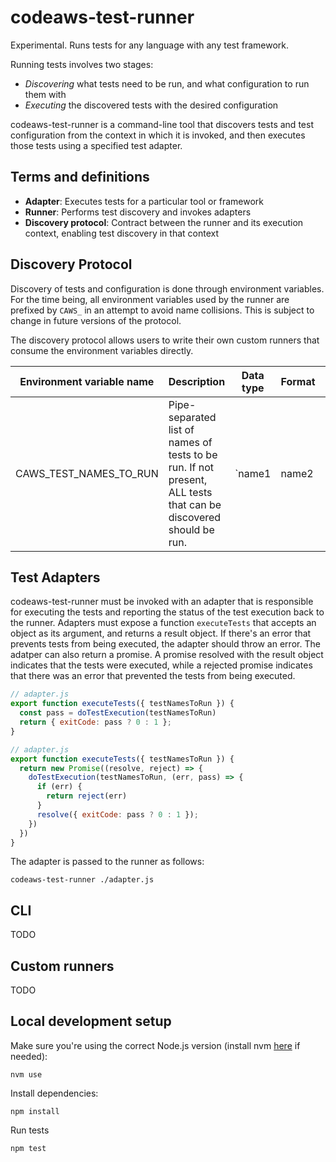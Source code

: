 # codeaws-test-runner

Experimental. Runs tests for any language with any test framework.

Running tests involves two stages:
* _Discovering_ what tests need to be run, and what configuration to run them with
* _Executing_ the discovered tests with the desired configuration

codeaws-test-runner is a command-line tool that discovers tests and test
configuration from the context in which it is invoked, and then executes those
tests using a specified test adapter.

## Terms and definitions

* **Adapter**: Executes tests for a particular tool or framework
* **Runner**: Performs test discovery and invokes adapters
* **Discovery protocol**: Contract between the runner and its execution context, enabling test discovery in that context

## Discovery Protocol

Discovery of tests and configuration is done through environment variables. For
the time being, all environment variables used by the runner are prefixed by
`CAWS_` in an attempt to avoid name collisions. This is subject to change in
future versions of the protocol.

The discovery protocol allows users to write their own custom runners that
consume the environment variables directly.

| Environment variable name | Description | Data type | Format | Example |
| --- | --- | --- | --- | --- |
| CAWS_TEST_NAMES_TO_RUN | Pipe-separated list of names of tests to be run. If not present, ALL tests that can be discovered should be run. | `name1|name2|name3` | `export CAWS_TEST_TO_RUN="test1|test2|test3"` |

## Test Adapters

codeaws-test-runner must be invoked with an adapter that is responsible for
executing the tests and reporting the status of the test execution back to the
runner. Adapters must expose a function `executeTests` that accepts an object
as its argument, and returns a result object. If there's an error that prevents
tests from being executed, the adapter should throw an error. The adatper can
also return a promise. A promise resolved with the result object indicates that
the tests were executed, while a rejected promise indicates that there was an
error that prevented the tests from being executed.

```javascript
// adapter.js
export function executeTests({ testNamesToRun }) {
  const pass = doTestExecution(testNamesToRun)
  return { exitCode: pass ? 0 : 1 };
}
```

```javascript
// adapter.js
export function executeTests({ testNamesToRun }) {
  return new Promise((resolve, reject) => {
    doTestExecution(testNamesToRun, (err, pass) => {
      if (err) {
        return reject(err)
      }
      resolve({ exitCode: pass ? 0 : 1 });
    })
  })
}
```

The adapter is passed to the runner as follows:

```
codeaws-test-runner ./adapter.js
```

## CLI

TODO

## Custom runners

TODO

## Local development setup

Make sure you're using the correct Node.js version (install nvm [here](https://github.com/nvm-sh/nvm) if needed):

```
nvm use
```

Install dependencies:

```
npm install
```

Run tests

```
npm test
```
